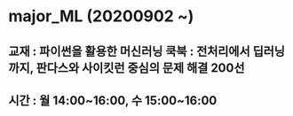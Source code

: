 # major_ML (20200902 ~)

## 교재 : 파이썬을 활용한 머신러닝 쿡북 : 전처리에서 딥러닝까지, 판다스와 사이킷런 중심의 문제 해결 200선
## 시간 : 월 14:00~16:00, 수 15:00~16:00
